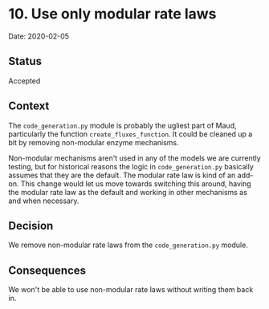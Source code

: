 # 10. Use only modular rate laws

Date: 2020-02-05

## Status

Accepted

## Context

The `code_generation.py` module is probably the ugliest part of Maud,
particularly the function `create_fluxes_function`. It could be cleaned up a
bit by removing non-modular enzyme mechanisms.

Non-modular mechanisms aren't used in any of the models we are currently
testing, but for historical reasons the logic in `code_generation.py` basically
assumes that they are the default. The modular rate law is kind of an
add-on. This change would let us move towards switching this around, having the
modular rate law as the default and working in other mechanisms as and when
necessary.

## Decision

We remove non-modular rate laws from the `code_generation.py` module.

## Consequences

We won't be able to use non-modular rate laws without writing them back in.
